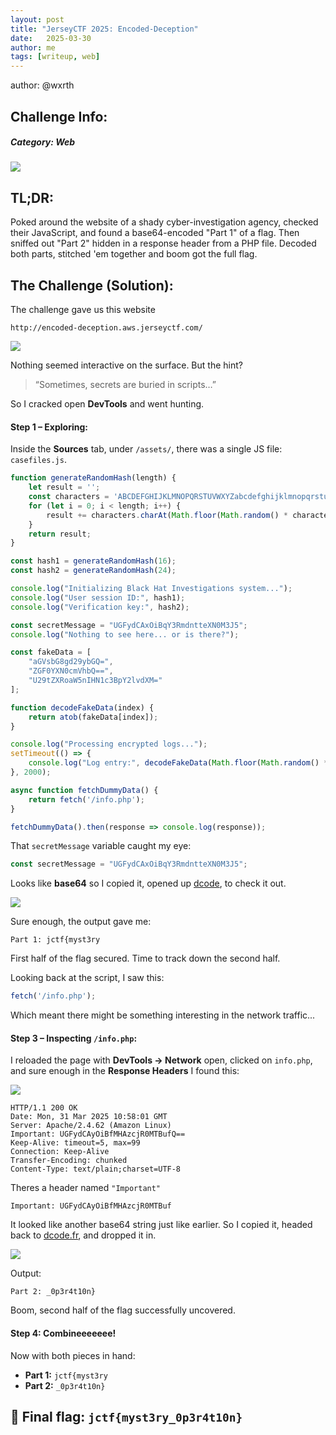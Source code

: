 ```yaml
---
layout: post
title: "JerseyCTF 2025: Encoded-Deception"
date:   2025-03-30
author: me
tags: [writeup, web]
---
```



author: @wxrth
## **Challenge Info:**
##### Category: Web

![](https://cdn.discordapp.com/attachments/1250994621438496849/1356229190277402775/Screenshot_2025-03-31_at_7.28.21_AM.png?ex=67ebce5c&is=67ea7cdc&hm=e2d7ed5b3fb087558bc05836aca4b748cc7002d2319fcb01b53746b30e87db82&)
## TL;DR:

Poked around the website of a shady cyber-investigation agency, checked their JavaScript, and found a base64-encoded "Part 1" of a flag. Then sniffed out "Part 2" hidden in a response header from a PHP file. Decoded both parts, stitched 'em together and boom got the full flag. 

## The Challenge (Solution): 

The challenge gave us this website 

```http
http://encoded-deception.aws.jerseyctf.com/
```

![](https://cdn.discordapp.com/attachments/1250994621438496849/1356229189077827796/Screenshot_2025-03-31_at_7.09.06_AM.png?ex=67ebce5c&is=67ea7cdc&hm=af271a0fe30d7b22753237ddc842cc970eba36bb0fda385bda7d4e3876c06d2d&)

Nothing seemed interactive on the surface. But the hint?

> “Sometimes, secrets are buried in scripts…”

So I cracked open **DevTools** and went hunting.

#### Step 1 – Exploring:

Inside the **Sources** tab, under `/assets/`, there was a single JS file: `casefiles.js`. 

```js
function generateRandomHash(length) {
    let result = '';
    const characters = 'ABCDEFGHIJKLMNOPQRSTUVWXYZabcdefghijklmnopqrstuvwxyz0123456789';
    for (let i = 0; i < length; i++) {
        result += characters.charAt(Math.floor(Math.random() * characters.length));
    }
    return result;
}

const hash1 = generateRandomHash(16);
const hash2 = generateRandomHash(24);

console.log("Initializing Black Hat Investigations system...");
console.log("User session ID:", hash1);
console.log("Verification key:", hash2);

const secretMessage = "UGFydCAxOiBqY3RmdntteXN0M3J5"; 
console.log("Nothing to see here... or is there?");

const fakeData = [
    "aGVsbG8gd29ybGQ=", 
    "ZGF0YXN0cmVhbQ==", 
    "U29tZXRoaW5nIHN1c3BpY2lvdXM="
];

function decodeFakeData(index) {
    return atob(fakeData[index]);
}

console.log("Processing encrypted logs...");
setTimeout(() => {
    console.log("Log entry:", decodeFakeData(Math.floor(Math.random() * fakeData.length)));
}, 2000);

async function fetchDummyData() {
    return fetch('/info.php');
}

fetchDummyData().then(response => console.log(response));
```

That `secretMessage` variable caught my eye:

```js
const secretMessage = "UGFydCAxOiBqY3RmdntteXN0M3J5";
```

Looks like **base64** so I copied it, opened up [dcode](https://www.dcode.fr/base-64-encoding), to check it out.

![](https://cdn.discordapp.com/attachments/1250994621438496849/1356229189354655794/Screenshot_2025-03-31_at_7.14.33_AM.png?ex=67ebce5c&is=67ea7cdc&hm=cd2f1387c8c09171d10dd132098b571fd16aae0513a3c37088ba4eeb60787c2b&)

Sure enough, the output gave me:

```
Part 1: jctf{myst3ry
```

First half of the flag secured. Time to track down the second half.

Looking back at the script, I saw this:

```js
fetch('/info.php');
```

Which meant there might be something interesting in the network traffic...

#### Step 3 – Inspecting `/info.php`:

I reloaded the page with **DevTools → Network** open, clicked on `info.php`, and sure enough in the **Response Headers** I found this:

![](https://cdn.discordapp.com/attachments/1250994621438496849/1356229189690331137/Screenshot_2025-03-31_at_7.18.17_AM.png?ex=67ebce5c&is=67ea7cdc&hm=32b43cc9a17e938093bb96ed567b744d166a637c29eedabfba6d1e69a65c95ba&)

```
HTTP/1.1 200 OK
Date: Mon, 31 Mar 2025 10:58:01 GMT
Server: Apache/2.4.62 (Amazon Linux)
Important: UGFydCAyOiBfMHAzcjR0MTBufQ==
Keep-Alive: timeout=5, max=99
Connection: Keep-Alive
Transfer-Encoding: chunked
Content-Type: text/plain;charset=UTF-8
```

Theres a header named `"Important"`

```
Important: UGFydCAyOiBfMHAzcjR0MTBuf
```

It looked like another base64 string just like earlier. So I copied it, headed back to [dcode.fr](https://www.dcode.fr/base-64-encoding), and dropped it in.

![](https://cdn.discordapp.com/attachments/1250994621438496849/1356229189992185989/Screenshot_2025-03-31_at_7.23.11_AM.png?ex=67ebce5c&is=67ea7cdc&hm=da5ed7eed9d722c5b70152368082febd43009208b7fd6fe68da60f9ffafd6ddc&)

Output:

```
Part 2: _0p3r4t10n}
```

Boom, second half of the flag successfully uncovered.

#### Step 4: Combineeeeeee!

Now with both pieces in hand:

- **Part 1:** `jctf{myst3ry`
- **Part 2:** `_0p3r4t10n}`

## 🚩 **Final flag**:  `jctf{myst3ry_0p3r4t10n}`




